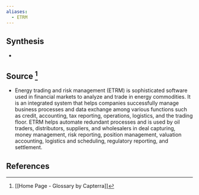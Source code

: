 ```yaml
---
aliases:
  - ETRM
---
```

## Synthesis
- 
## Source [^1]
- Energy trading and risk management (ETRM) is sophisticated software used in financial markets to analyze and trade in energy commodities. It is an integrated system that helps companies successfully manage business processes and data exchange among various functions such as credit, accounting, tax reporting, operations, logistics, and the trading floor. ETRM helps automate redundant processes and is used by oil traders, distributors, suppliers, and wholesalers in deal capturing, money management, risk reporting, position management, valuation accounting, logistics and scheduling, regulatory reporting, and settlement.
## References

[^1]: [[Home Page - Glossary by Capterra]]